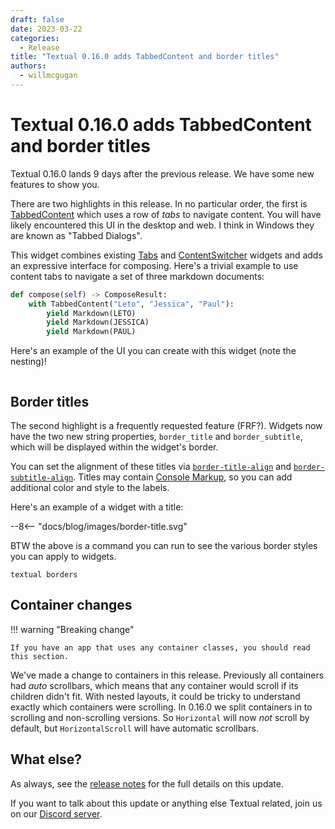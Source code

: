 ```yaml
---
draft: false
date: 2023-03-22
categories:
  - Release
title: "Textual 0.16.0 adds TabbedContent and border titles"
authors:
  - willmcgugan
---
```


# Textual 0.16.0 adds TabbedContent and border titles

Textual 0.16.0 lands 9 days after the previous release. We have some new features to show you.

<!-- more -->

There are two highlights in this release. In no particular order, the first is [TabbedContent](../../widgets/tabbed_content.md) which uses a row of *tabs* to navigate content. You will have likely encountered this UI in the desktop and web. I think in Windows they are known as "Tabbed Dialogs".

This widget combines existing [Tabs](../../widgets/tabs.md) and [ContentSwitcher](../../api/content_switcher.md) widgets and adds an expressive interface for composing. Here's a trivial example to use content tabs to navigate a set of three markdown documents:

```python
def compose(self) -> ComposeResult:
    with TabbedContent("Leto", "Jessica", "Paul"):
        yield Markdown(LETO)
        yield Markdown(JESSICA)
        yield Markdown(PAUL)
```

Here's an example of the UI you can create with this widget (note the nesting)!

```{.textual path="docs/examples/widgets/tabbed_content.py" press="j"}
```


## Border titles

The second highlight is a frequently requested feature (FRF?). Widgets now have the two new string properties, `border_title` and `border_subtitle`, which will be displayed within the widget's border.

You can set the alignment of these titles via [`border-title-align`](../../styles/border_title_align.md) and [`border-subtitle-align`](../../styles/border_subtitle_align.md). Titles may contain [Console Markup](https://rich.readthedocs.io/en/latest/markup.html), so you can add additional color and style to the labels.

Here's an example of a widget with a title:

<div>
--8<-- "docs/blog/images/border-title.svg"
</div>

BTW the above is a command you can run to see the various border styles you can apply to widgets.

```
textual borders
```

## Container changes

!!! warning "Breaking change"

    If you have an app that uses any container classes, you should read this section.

We've made a change to containers in this release. Previously all containers had *auto* scrollbars, which means that any container would scroll if its children didn't fit. With nested layouts, it could be tricky to understand exactly which containers were scrolling. In 0.16.0 we split containers in to scrolling and non-scrolling versions. So `Horizontal` will now *not* scroll by default, but `HorizontalScroll` will have automatic scrollbars.


## What else?

As always, see the [release notes](https://github.com/Textualize/textual/releases/tag/v0.16.0) for the full details on this update.

If you want to talk about this update or anything else Textual related, join us on our [Discord server](https://discord.gg/Enf6Z3qhVr).

